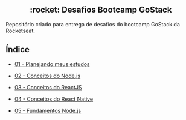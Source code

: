 <h2 align="center">:rocket: Desafios Bootcamp GoStack</h2>

Repositório criado para entrega de desafios do bootcamp GoStack da Rocketseat.

## Índice

- [01 - Planejando meus estudos](https://github.com/matheus-il/bootcamp-gostack-desafios/tree/master/desafio-01_cronograma)

- [02 - Conceitos do Node.js](https://github.com/matheus-il/gostack-02-conceitos-nodejs)

- [03 - Conceitos do ReactJS](https://github.com/matheus-il/desafio-03_conceitos-reactjs)

- [04 - Conceitos do React Native](https://github.com/matheus-il/desafio-04_conceitos-react-native)

- [05 - Fundamentos Node.js](https://github.com/matheus-il/desafio-05-fundamentos-nodejs)
